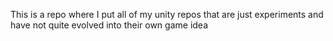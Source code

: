 This is a repo where I put all of my unity repos that are just experiments and have not quite evolved into their own game idea
